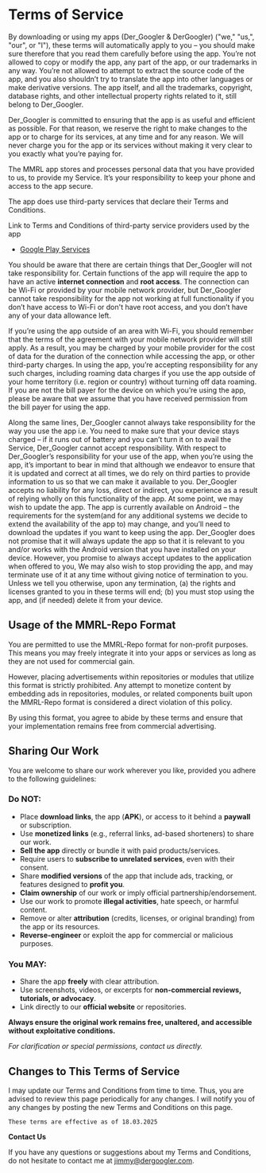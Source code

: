 # Terms of Service

By downloading or using my apps (Der_Googler & DerGoogler) ("we," "us,", "our", or "I"), these terms will automatically apply to you – you should make sure therefore that you read them carefully before using the app. You’re not allowed to copy or modify the app, any part of the app, or our trademarks in any way. You’re not allowed to attempt to extract the source code of the app, and you also shouldn’t try to translate the app into other languages or make derivative versions. The app itself, and all the trademarks, copyright, database rights, and other intellectual property rights related to it, still belong to Der_Googler.

Der_Googler is committed to ensuring that the app is as useful and efficient as possible. For that reason, we reserve the right to make changes to the app or to charge for its services, at any time and for any reason. We will never charge you for the app or its services without making it very clear to you exactly what you’re paying for.

The MMRL app stores and processes personal data that you have provided to us, to provide my Service. It’s your responsibility to keep your phone and access to the app secure.

The app does use third-party services that declare their Terms and Conditions.

Link to Terms and Conditions of third-party service providers used by the app

- [Google Play Services](https://policies.google.com/terms)

You should be aware that there are certain things that Der_Googler will not take responsibility for. Certain functions of the app will require the app to have an active **internet connection** and **root access**. The connection can be Wi-Fi or provided by your mobile network provider, but Der_Googler cannot take responsibility for the app not working at full functionality if you don’t have access to Wi-Fi or don't have root access, and you don’t have any of your data allowance left.

If you’re using the app outside of an area with Wi-Fi, you should remember that the terms of the agreement with your mobile network provider will still apply. As a result, you may be charged by your mobile provider for the cost of data for the duration of the connection while accessing the app, or other third-party charges. In using the app, you’re accepting responsibility for any such charges, including roaming data charges if you use the app outside of your home territory (i.e. region or country) without turning off data roaming. If you are not the bill payer for the device on which you’re using the app, please be aware that we assume that you have received permission from the bill payer for using the app.

Along the same lines, Der_Googler cannot always take responsibility for the way you use the app i.e. You need to make sure that your device stays charged – if it runs out of battery and you can’t turn it on to avail the Service, Der_Googler cannot accept responsibility. With respect to Der_Googler’s responsibility for your use of the app, when you’re using the app, it’s important to bear in mind that although we endeavor to ensure that it is updated and correct at all times, we do rely on third parties to provide information to us so that we can make it available to you. Der_Googler accepts no liability for any loss, direct or indirect, you experience as a result of relying wholly on this functionality of the app. At some point, we may wish to update the app. The app is currently available on Android – the requirements for the system(and for any additional systems we decide to extend the availability of the app to) may change, and you’ll need to download the updates if you want to keep using the app. Der_Googler does not promise that it will always update the app so that it is relevant to you and/or works with the Android version that you have installed on your device. However, you promise to always accept updates to the application when offered to you, We may also wish to stop providing the app, and may terminate use of it at any time without giving notice of termination to you. Unless we tell you otherwise, upon any termination, (a) the rights and licenses granted to you in these terms will end; (b) you must stop using the app, and (if needed) delete it from your device.

## Usage of the MMRL-Repo Format  

You are permitted to use the MMRL-Repo format for non-profit purposes. This means you may freely integrate it into your apps or services as long as they are not used for commercial gain.  

However, placing advertisements within repositories or modules that utilize this format is strictly prohibited. Any attempt to monetize content by embedding ads in repositories, modules, or related components built upon the MMRL-Repo format is considered a direct violation of this policy.  

By using this format, you agree to abide by these terms and ensure that your implementation remains free from commercial advertising.

## Sharing Our Work  

You are welcome to share our work wherever you like, provided you adhere to the following guidelines:  

### Do **NOT**:  
- Place **download links**, the app (**APK**), or access to it behind a **paywall** or subscription.  
- Use **monetized links** (e.g., referral links, ad-based shorteners) to share our work.  
- **Sell the app** directly or bundle it with paid products/services.  
- Require users to **subscribe to unrelated services**, even with their consent.  
- Share **modified versions** of the app that include ads, tracking, or features designed to **profit you**.  
- **Claim ownership** of our work or imply official partnership/endorsement.  
- Use our work to promote **illegal activities**, hate speech, or harmful content.  
- Remove or alter **attribution** (credits, licenses, or original branding) from the app or its resources.  
- **Reverse-engineer** or exploit the app for commercial or malicious purposes.  

### You **MAY**:  
- Share the app **freely** with clear attribution.  
- Use screenshots, videos, or excerpts for **non-commercial reviews, tutorials, or advocacy**.  
- Link directly to our **official website** or repositories.  

**Always ensure the original work remains free, unaltered, and accessible without exploitative conditions.**  

*For clarification or special permissions, contact us directly.*

## Changes to This Terms of Service

I may update our Terms and Conditions from time to time. Thus, you are advised to review this page periodically for any changes. I will notify you of any changes by posting the new Terms and Conditions on this page.

```
These terms are effective as of 18.03.2025
```

**Contact Us**

If you have any questions or suggestions about my Terms and Conditions, do not hesitate to contact me at jimmy@dergoogler.com.
